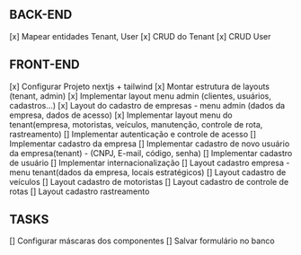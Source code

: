 ## BACK-END

[x] Mapear entidades Tenant, User
[x] CRUD do Tenant
[x] CRUD User

## FRONT-END

[x] Configurar Projeto nextjs + tailwind
[x] Montar estrutura de layouts (tenant, admin)
[x] Implementar layout menu admin (clientes, usuários, cadastros...)
[x] Layout do cadastro de empresas - menu admin (dados da empresa, dados de acesso)
[x] Implementar layout menu do tenant(empresa, motoristas, veículos, manutenção, controle de rota, rastreamento)
[] Implementar autenticação e controle de acesso
[] Implementar cadastro da empresa
[] Implementar cadastro de novo usuário da empresa(tenant) - (CNPJ, E-mail, código, senha)
[] Implementar cadastro de usuário
[] Implementar internacionalização
[] Layout cadastro empresa - menu tenant(dados da empresa, locais estratégicos)
[] Layout cadastro de veículos
[] Layout cadastro de motoristas
[] Layout cadastro de controle de rotas
[] Layout cadastro rastreamento

## TASKS

[] Configurar máscaras dos componentes
[] Salvar formulário no banco


